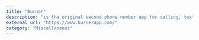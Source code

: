 ```yaml
---
title: "Burner"
description: "is the original second phone number app for calling, texting and picture messaging, however this isnt free."
external_url: "https://www.burnerapp.com/"
category: "Miscellaneous"
---
```

